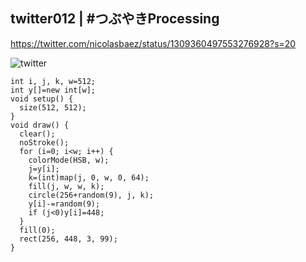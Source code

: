 ## twitter012 | #つぶやきProcessing 
https://twitter.com/nicolasbaez/status/1309360497553276928?s=20

![twitter](https://github.com/nicolasbaez/twitter012/blob/master/twitter012.gif)
```processing
int i, j, k, w=512;
int y[]=new int[w];
void setup() {
  size(512, 512);
}
void draw() {
  clear();
  noStroke();
  for (i=0; i<w; i++) {
    colorMode(HSB, w);
    j=y[i];
    k=(int)map(j, 0, w, 0, 64);
    fill(j, w, w, k);
    circle(256+random(9), j, k);
    y[i]-=random(9);
    if (j<0)y[i]=448;
  }
  fill(0);
  rect(256, 448, 3, 99);
}
```
